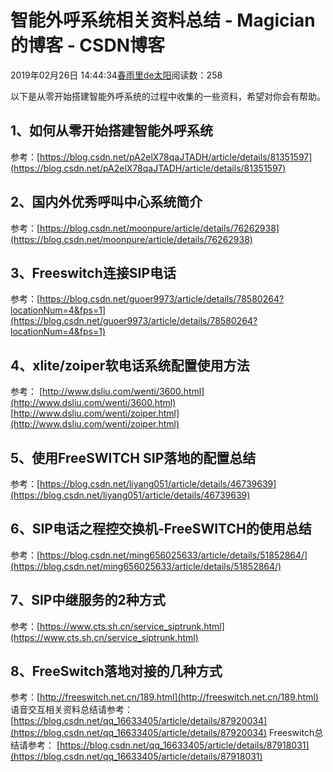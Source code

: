 
# 智能外呼系统相关资料总结 - Magician的博客 - CSDN博客


2019年02月26日 14:44:34[春雨里de太阳](https://me.csdn.net/qq_16633405)阅读数：258


以下是从零开始搭建智能外呼系统的过程中收集的一些资料，希望对你会有帮助。
## 1、如何从零开始搭建智能外呼系统
参考：[https://blog.csdn.net/pA2elX78qaJTADH/article/details/81351597](https://blog.csdn.net/pA2elX78qaJTADH/article/details/81351597)
## 2、国内外优秀呼叫中心系统简介
参考：[https://blog.csdn.net/moonpure/article/details/76262938](https://blog.csdn.net/moonpure/article/details/76262938)
## 3、Freeswitch连接SIP电话
参考：[https://blog.csdn.net/guoer9973/article/details/78580264?locationNum=4&fps=1](https://blog.csdn.net/guoer9973/article/details/78580264?locationNum=4&fps=1)
## 4、xlite/zoiper软电话系统配置使用方法
参考：
[http://www.dsliu.com/wenti/3600.html](http://www.dsliu.com/wenti/3600.html)
[http://www.dsliu.com/wenti/zoiper.html](http://www.dsliu.com/wenti/zoiper.html)
## 5、使用FreeSWITCH SIP落地的配置总结
参考：[https://blog.csdn.net/liyang051/article/details/46739639](https://blog.csdn.net/liyang051/article/details/46739639)
## 6、SIP电话之程控交换机-FreeSWITCH的使用总结
参考：[https://blog.csdn.net/ming656025633/article/details/51852864/](https://blog.csdn.net/ming656025633/article/details/51852864/)
## 7、SIP中继服务的2种方式
参考：[https://www.cts.sh.cn/service_siptrunk.html](https://www.cts.sh.cn/service_siptrunk.html)
## 8、FreeSwitch落地对接的几种方式
参考：[http://freeswitch.net.cn/189.html](http://freeswitch.net.cn/189.html)
语音交互相关资料总结请参考：[https://blog.csdn.net/qq_16633405/article/details/87920034](https://blog.csdn.net/qq_16633405/article/details/87920034)
Freeswitch总结请参考：
[https://blog.csdn.net/qq_16633405/article/details/87918031](https://blog.csdn.net/qq_16633405/article/details/87918031)

